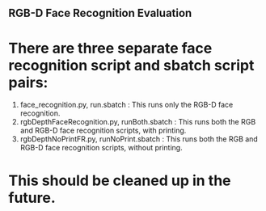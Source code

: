 ## RGB-D Face Recognition Evaluation
# There are three separate face recognition script and sbatch script pairs:
1. face_recognition.py, run.sbatch : This runs only the RGB-D face recognition.
2. rgbDepthFaceRecognition.py, runBoth.sbatch : This runs both the RGB and RGB-D face recognition scripts, with printing.
3. rgbDepthNoPrintFR.py, runNoPrint.sbatch : This runs both the RGB and RGB-D face recognition scripts, without printing.

# This should be cleaned up in the future.
